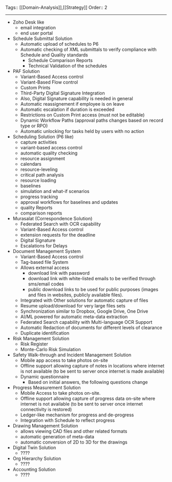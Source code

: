 Tags:: [[Domain-Analysis]],[[Strategy]]
Order:: 2
_________________
- Zoho Desk like
	- email integration
	- end user portal
- Schedule Submittal Solution
	- Automatic upload of schedules to P6
	- Automatic checking of XML submittals to verify compliance with Schedule and Quality standards
		- Schedule Comparison Reports
		- Technical Validation of the schedules
- PAF Solution
	- Variant-Based Access control
	- Variant-Based Flow control
	- Custom Prints
	- Third-Party Digital Signature Integration
	- Also, Digital Signature capability is needed in general
	- Automatic reassignement if employee is on leave
	- Automatic escalation if duration is exceeded
	- Restrictions on Custom Print access (must not be editable)
	- Dynamic Workflow Paths (approval paths changes based on record type or RPO)
	- Automatic unlocking for tasks held by users with no action
- Scheduling Solution (P6 like)
	- capture activities
	- variant-based access control
	- automatic quality checking
	- resource assignment
	- calendars
	- resource-leveling
	- critical path analysis
	- resource loading
	- baselines
	- simulation and what-if scenarios
	- progress tracking
	- approval workflows for baselines and updates
	- quality Reports
	- comparison reports
- Murasalat (Correspondence Solution)
	- Federated Search with OCR capability
	- Variant-Based Access control
	- extension requests for the deadline
	- Digital Signature
	- Escalations for Delays
- Document Management System
	- Variant-Based Access control
	- Tag-based file System
	- Allows external access
		- download link with password
		- download link with white-listed emails to be verified through sms/email codes
		- public download links to be used for public purposes (images and files in websites, publicly available files).
	- Integrated with Other solutions for automatic capture of files
	- Resume upload/download for very large files sets
	- Synchronization similar to Dropbox, Google Drive, One Drive
	- AI/ML powered for automatic meta-data extraction
	- Federated Search capability with Multi-language OCR Support
	- Automatic Redaction of documents for different levels of clearance
	- Duplicate identification
- Risk Management Solution
	- Risk Register
	- Monte-Carlo Risk Simulation
- Safety Walk-through and Incident Management Solution
	- Mobile app access to take photos on-site
	- Offline support allowing capture of notes in locations where internet is not available (to be sent to server once internet is made available)
	- Dynamic questionnaire
		- Based on initial answers, the following questions change
- Progress Measurement Solution
	- Mobile Access to take photos on-site.
	- Offline support allowing capture of progress data on-site where internet is not available (to be sent to server once internet connectivity is restored)
	- Ledger-like mechanism for progress and de-progress
	- Integration with Schedule to reflect progress
- Drawing Management Solution
	- allows viewing CAD files and other related formats
	- automatic generation of meta-data
	- automatic conversion of 2D to 3D for the drawings
- Digital Twin Solution
	- ????
- Org Hierarchy Solution
	- ????
- Accounting Solution
	- ????
